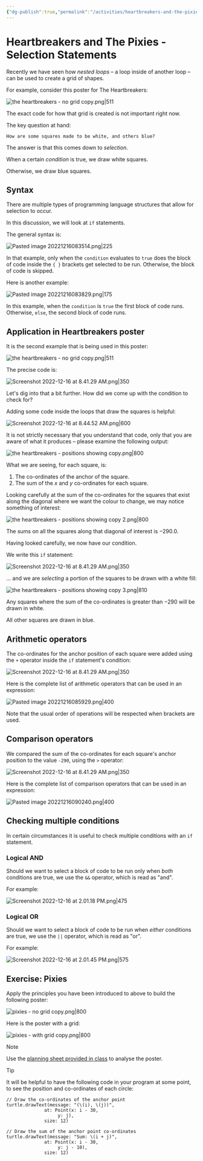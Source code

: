 ```yaml
---
{"dg-publish":true,"permalink":"/activities/heartbreakers-and-the-pixies-selection-statements/","tags":["A1.1","A1.2","C1.1","C1.5","C2.1","C2.3","C2.4","C2.5","C2.6","C2.7","C3.1","C3.2","C3.3"],"dgHomeLink":true,"dgShowToc":true}
---
```


# Heartbreakers and The Pixies - Selection Statements

Recently we have seen how *nested loops* – a loop inside of another loop – can be used to create a grid of shapes.

For example, consider this poster for The Heartbreakers:

![the heartbreakers - no grid copy.png|511](/img/user/Media/the%20heartbreakers%20-%20no%20grid%20copy.png)

The exact code for how that grid is created is not important right now.

The key question at hand:

	How are some squares made to be white, and others blue?

The answer is that this comes down to *selection*.

When a certain *condition* is true, we draw white squares.

Otherwise, we draw blue squares.

## Syntax

There are multiple types of programming language structures that allow for selection to occur.

In this discussion, we will look at `if` statements.

The general syntax is:

![Pasted image 20221216083514.png|225](/img/user/Media/Pasted%20image%2020221216083514.png)

In that example, only when the `condition` evaluates to `true` does the block of code inside the `{ }` brackets get selected to be run. Otherwise, the block of code is skipped.

Here is another example:

![Pasted image 20221216083829.png|175](/img/user/Media/Pasted%20image%2020221216083829.png)

In this example, when the `condition` is `true` the first block of code runs. Otherwise, `else`,  the second block of code runs.

## Application in Heartbreakers poster

It is the second example that is being used in this poster:

![the heartbreakers - no grid copy.png|511](/img/user/Media/the%20heartbreakers%20-%20no%20grid%20copy.png)

The precise code is:

![Screenshot 2022-12-16 at 8.41.29 AM.png|350](/img/user/Media/Screenshot%202022-12-16%20at%208.41.29%20AM.png)

Let's dig into that a bit further. How did we come up with the condition to check for?

Adding some code inside the loops that draw the squares is helpful:

![Screenshot 2022-12-16 at 8.44.52 AM.png|600](/img/user/Media/Screenshot%202022-12-16%20at%208.44.52%20AM.png)

It is not strictly necessary that you understand that code, only that you are aware of what it produces – please examine the following output:

![the heartbreakers - positions showing copy.png|800](/img/user/Media/the%20heartbreakers%20-%20positions%20showing%20copy.png)

What we are seeing, for each square, is:

1. The co-ordinates of the anchor of the square.
2. The sum of the $x$ and $y$ co-ordinates for each square.

Looking carefully at the sum of the co-ordinates for the squares that exist along the diagonal where we want the colour to change, we may notice something of interest:

![the heartbreakers - positions showing copy 2.png|800](/img/user/Media/the%20heartbreakers%20-%20positions%20showing%20copy%202.png)

The sums on all the squares along that diagonal of interest is $-290.0$.

Having looked carefully, we now have our condition.

We write this `if` statement:

![Screenshot 2022-12-16 at 8.41.29 AM.png|350](/img/user/Media/Screenshot%202022-12-16%20at%208.41.29%20AM.png)

... and we are *selecting* a portion of the squares to be drawn with a white fill:

![the heartbreakers - positions showing copy 3.png|810](/img/user/Media/the%20heartbreakers%20-%20positions%20showing%20copy%203.png)

Any squares where the sum of the co-ordinates is greater than $-290$ will be drawn in white.

All other squares are drawn in blue.

## Arithmetic operators

The co-ordinates for the anchor position of each square were added using the `+` operator inside the `if` statement's condition:

![Screenshot 2022-12-16 at 8.41.29 AM.png|350](/img/user/Media/Screenshot%202022-12-16%20at%208.41.29%20AM.png)

Here is the complete list of arithmetic operators that can be used in an expression:

![Pasted image 20221216085929.png|400](/img/user/Media/Pasted%20image%2020221216085929.png)

Note that the usual order of operations will be respected when brackets are used.

## Comparison operators

We compared the sum of the co-ordinates for each square's anchor position to the value `-290`, using the `>` operator:

![Screenshot 2022-12-16 at 8.41.29 AM.png|350](/img/user/Media/Screenshot%202022-12-16%20at%208.41.29%20AM.png)

Here is the complete list of comparison operators that can be used in an expression:

![Pasted image 20221216090240.png|400](/img/user/Media/Pasted%20image%2020221216090240.png)

## Checking multiple conditions

In certain circumstances it is useful to check multiple conditions with an `if` statement.

### Logical AND

Should we want to select a block of code to be run only when *both* conditions are true, we use the `&&` operator, which is read as "and".

For example:

![Screenshot 2022-12-16 at 2.01.18 PM.png|475](/img/user/Media/Screenshot%202022-12-16%20at%202.01.18%20PM.png)

### Logical OR

Should we want to select a block of code to be run when *either* conditions are true, we use the `||` operator, which is read as "or".

For example:

![Screenshot 2022-12-16 at 2.01.45 PM.png|575](/img/user/Media/Screenshot%202022-12-16%20at%202.01.45%20PM.png)

## Exercise: Pixies

Apply the principles you have been introduced to above to build the following poster:

![pixies - no grid copy.png|800](/img/user/Media/pixies%20-%20no%20grid%20copy.png)

Here is the poster with a grid:

![pixies - with grid copy.png|800](/img/user/Media/pixies%20-%20with%20grid%20copy.png)

> [!NOTE]
> Use the [planning sheet provided in class](https://www.russellgordon.ca/lcs/2023-24/icd2o/the_pixies_-_planning_sheet.pdf) to analyse the poster.

> [!TIP]
> It will be helpful to have the following code in your program at some point, to see the position and co-ordinates of each circle:
> ```
> // Draw the co-ordinates of the anchor point
> turtle.drawText(message: "(\(i), \(j))",
> 				at: Point(x: i - 30,
> 					 y: j),
> 				size: 12)
> 
> // Draw the sum of the anchor point co-ordinates
> turtle.drawText(message: "Sum: \(i + j)",
> 				at: Point(x: i - 30,
> 					 y: j - 10),
> 				size: 12)
> ```